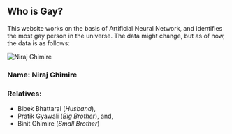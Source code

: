 ## Who is Gay?

This website works on the basis of Artificial Neural Network, and identifies the most gay person in the universe. The data might change, but as of now, the data is as follows:

![Niraj Ghimire](https://avatars.githubusercontent.com/u/20929850)
### Name: Niraj Ghimire
### Relatives:
* Bibek Bhattarai (*Husband*),
* Pratik Gyawali (*Big Brother*), and,
* Binit Ghimire (*Small Brother*)
